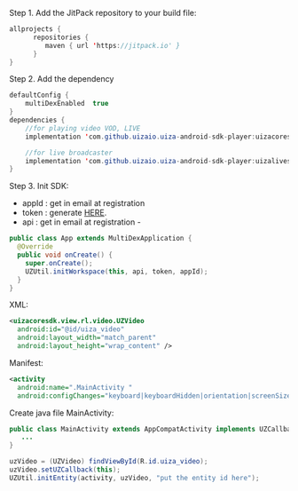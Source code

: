 Step 1. Add the JitPack repository to your build file:
``` java
allprojects {
      repositories {
         maven { url 'https://jitpack.io' }
      }
}
```
Step 2. Add the dependency
``` java
defaultConfig {  
    multiDexEnabled  true
}  
dependencies {  
    //for playing video VOD, LIVE  
    implementation 'com.github.uizaio.uiza-android-sdk-player:uizacoresdk:[lasted-release-number]'        

    //for live broadcaster  
    implementation 'com.github.uizaio.uiza-android-sdk-player:uizalivestream:[lasted-release-number]'  
}
```
Step 3. Init SDK:
* appId : get in email at registration
* token : generate [HERE](https://docs.uiza.io/#get-api-key).
* api : get in email at registration -
``` java
public class App extends MultiDexApplication {
  @Override
  public void onCreate() {
    super.onCreate();
    UZUtil.initWorkspace(this, api, token, appId);
  }
}
```
XML:
``` xml
<uizacoresdk.view.rl.video.UZVideo
  android:id="@id/uiza_video"
  android:layout_width="match_parent"
  android:layout_height="wrap_content" />
```
Manifest:
``` xml
<activity
  android:name=".MainActivity "
  android:configChanges="keyboard|keyboardHidden|orientation|screenSize|screenLayout|smallestScreenSize|uiMode" />
```
Create java file MainActivity:
``` java
public class MainActivity extends AppCompatActivity implements UZCallback{
   ...
}
```
``` java
uzVideo = (UZVideo) findViewById(R.id.uiza_video);
uzVideo.setUZCallback(this);
UZUtil.initEntity(activity, uzVideo, "put the entity id here");
```